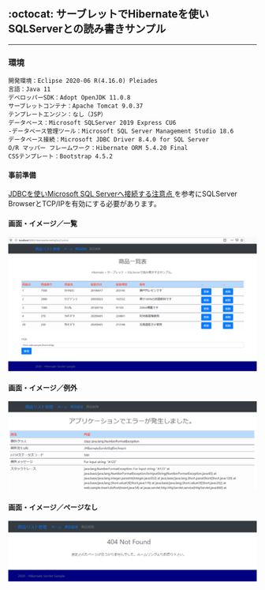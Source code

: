 ## :octocat: サーブレットでHibernateを使いSQLServerとの読み書きサンプル
___
### 環境
```
開発環境：Eclipse 2020-06 R(4.16.0) Pleiades
言語：Java 11
デベロッパーSDK：Adopt OpenJDK 11.0.8
サーブレットコンテナ：Apache Tomcat 9.0.37
テンプレートエンジン：なし（JSP）
データベース：Microsoft SQLServer 2019 Express CU6  
-データベース管理ツール：Microsoft SQL Server Management Studio 18.6  
データベース接続：Microsoft JDBC Driver 8.4.0 for SQL Server  
O/R マッパー フレームワーク：Hibernate ORM 5.4.20 Final
CSSテンプレート：Bootstrap 4.5.2
```

#### 事前準備  
[JDBCを使いMicrosoft SQL Serverへ接続する注意点 ](https://fujio-development.github.io/Contents/Java/JdbcSqlSvr)を参考にSQLServer BrowserとTCP/IPを有効にする必要があります。    

#### 画面・イメージ／一覧   
![Img](ReadmeImg.png)   

#### 画面・イメージ／例外   
![Img](ReadmeImg2.png)  

#### 画面・イメージ／ページなし   
![Img](ReadmeImg3.png)  